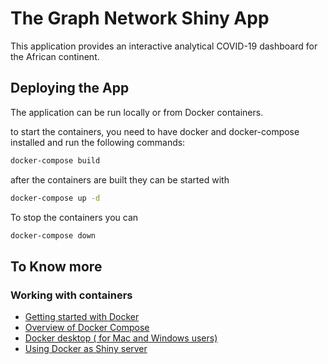 # The Graph Network Shiny App

This application provides an interactive analytical COVID-19 dashboard for the African continent.

## Deploying the App
The application can be run locally or from Docker containers.

to start the containers, you need to have docker and docker-compose installed and run the following commands:

```bash
docker-compose build
```  

after the containers are built they can be started with

```bash
docker-compose up -d
```

To stop the containers you can

```bash
docker-compose down
```

## To Know more
### Working with containers
* [Getting started with Docker](https://docs.docker.com/get-started/overview/)
* [Overview of Docker Compose](https://docs.docker.com/compose/)
* [Docker desktop ( for Mac and Windows users)](https://docs.docker.com/desktop/)
* [Using Docker as Shiny server](https://github.com/rocker-org/shiny)